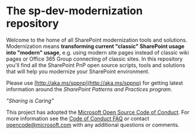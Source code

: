 
# The sp-dev-modernization repository

Welcome to the home of all SharePoint modernization tools and solutions. Modernization means **transforming current "classic" SharePoint usage into "modern" usage**, e.g. using modern site pages instead of classic wiki pages or Office 365 Group connecting of classic sites. In this repository you'll find all the SharePoint PnP open source scripts, tools and solutions that will help you modernize your SharePoint environment. 

Please use [http://aka.ms/sppnp](http://aka.ms/sppnp) for getting latest information around the *SharePoint Patterns and Practices program*.

*"Sharing is Caring"*

This project has adopted the [Microsoft Open Source Code of Conduct](https://opensource.microsoft.com/codeofconduct/). For more information see the [Code of Conduct FAQ](https://opensource.microsoft.com/codeofconduct/faq/) or contact [opencode@microsoft.com](mailto:opencode@microsoft.com) with any additional questions or comments.